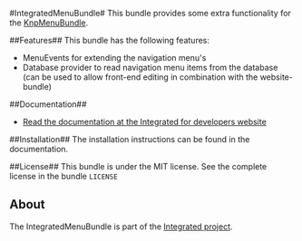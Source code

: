 #IntegratedMenuBundle#
This bundle provides some extra functionality for the [KnpMenuBundle](https://github.com/KnpLabs/KnpMenuBundle).

##Features##
This bundle has the following features:

* MenuEvents for extending the navigation menu's
* Database provider to read navigation menu items from the database (can be used to allow front-end editing in combination with the website-bundle)

##Documentation##
* [Read the documentation at the Integrated for developers website](http://www.integratedfordevelopers.com)

##Installation##
The installation instructions can be found in the documentation.

##License##
This bundle is under the MIT license. See the complete license in the bundle `LICENSE`

## About ##
The IntegratedMenuBundle is part of the [Integrated project](http://www.integratedfordevelopers.com).